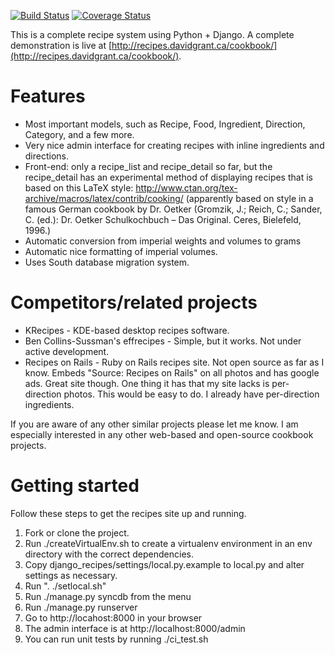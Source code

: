 [![Build Status](https://travis-ci.org/dgrant/django_recipes.png)](https://travis-ci.org/dgrant/django_recipes) [![Coverage Status](https://coveralls.io/repos/dgrant/django_recipes/badge.png)](https://coveralls.io/r/dgrant/django_recipes)

This is a complete recipe system using Python + Django. A complete demonstration is live at [http://recipes.davidgrant.ca/cookbook/](http://recipes.davidgrant.ca/cookbook/).

Features
========

* Most important models, such as Recipe, Food, Ingredient, Direction, Category, and a few more.
* Very nice admin interface for creating recipes with inline ingredients and directions.
* Front-end: only a recipe_list and recipe_detail so far, but the recipe_detail has an experimental method of displaying recipes that is based on this LaTeX style: http://www.ctan.org/tex-archive/macros/latex/contrib/cooking/ (apparently based on style in a famous German cookbook by Dr. Oetker (Gromzik, J.; Reich, C.; Sander, C. (ed.): Dr. Oetker Schulkochbuch – Das Original. Ceres, Bielefeld, 1996.)
* Automatic conversion from imperial weights and volumes to grams
* Automatic nice formatting of imperial volumes.
* Uses South database migration system.

Competitors/related projects
============================

* KRecipes - KDE-based desktop recipes software.
* Ben Collins-Sussman's effrecipes - Simple, but it works. Not under active development.
* Recipes on Rails - Ruby on Rails recipes site. Not open source as far as I know. Embeds "Source: Recipes on Rails" on all photos and has google ads. Great site though. One thing it has that my site lacks is per-direction photos. This would be easy to do. I already have per-direction ingredients.

If you are aware of any other similar projects please let me know. I am especially interested in any other web-based and open-source cookbook projects.

Getting started
===============

Follow these steps to get the recipes site up and running.

1. Fork or clone the project.
1. Run ./createVirtualEnv.sh to create a virtualenv environment in an env directory with the correct dependencies.
1. Copy django_recipes/settings/local.py.example to local.py and alter settings as necessary.
1. Run ". ./setlocal.sh"
1. Run ./manage.py syncdb from the menu
1. Run ./manage.py runserver
1. Go to http://locahost:8000 in your browser
1. The admin interface is at http://localhost:8000/admin
1. You can run unit tests by running ./ci_test.sh
